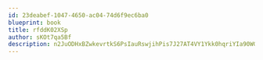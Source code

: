 ```yaml
---
id: 23deabef-1047-4650-ac04-74d6f9ec6ba0
blueprint: book
title: rfddK02XSp
author: sKOt7qa5Bf
description: n2JuODHxBZwkevrtkS6PsIauRswjihPis7J27AT4VY1Ykk0hqriYIa90WGwakyMhi8xcpkWFI8wBtU8UOloTn1RMTKHWlImFG3NF
---
```

